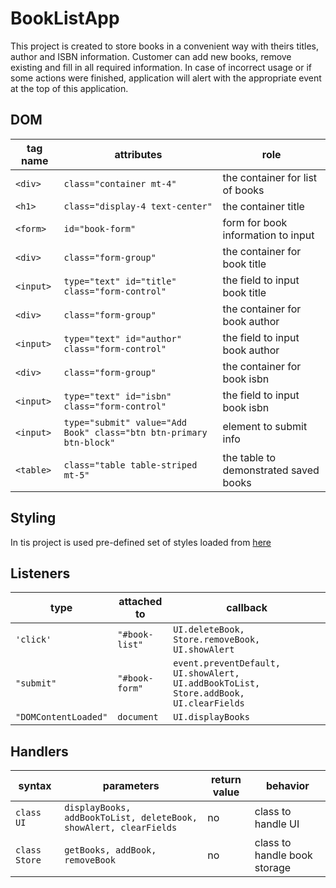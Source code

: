 # BookListApp

This project is created to store books in a convenient way with theirs titles, author and ISBN information. Customer can add new books, remove existing and fill in all required information. In case of incorrect usage or if some actions were finished, application will alert with the appropriate event at the top of this application.

## DOM

| tag name  | attributes                                                         | role                                  |
| --------- | ------------------------------------------------------------------ | ------------------------------------- |
| `<div>`   | `class="container mt-4"`                                           | the container for list of books       |
| `<h1>`    | `class="display-4 text-center"`                                    | the container title                   |
| `<form>`  | `id="book-form"`                                                   | form for book information to input    |
| `<div>`   | `class="form-group"`                                               | the container for book title          |
| `<input>` | `type="text" id="title" class="form-control"`                      | the field to input book title         |
| `<div>`   | `class="form-group"`                                               | the container for book author         |
| `<input>` | `type="text" id="author" class="form-control"`                     | the field to input book author        |
| `<div>`   | `class="form-group"`                                               | the container for book isbn           |
| `<input>` | `type="text" id="isbn" class="form-control"`                       | the field to input book isbn          |
| `<input>` | `type="submit" value="Add Book" class="btn btn-primary btn-block"` | element to submit info                |
| `<table>` | `class="table table-striped mt-5"`                                 | the table to demonstrated saved books |

## Styling

In tis project is used pre-defined set of styles loaded from [here]("https://bootswatch.com/4/yeti/bootstrat.min.css")

## Listeners

| type                 | attached to    | callback                                                                              |
| -------------------- | -------------- | ------------------------------------------------------------------------------------- |
| `'click'`            | `"#book-list"` | `UI.deleteBook, Store.removeBook, UI.showAlert`                                       |
| `"submit"`           | `"#book-form"` | `event.preventDefault, UI.showAlert, UI.addBookToList, Store.addBook, UI.clearFields` |
| `"DOMContentLoaded"` | `document`     | `UI.displayBooks`                                                                     |

## Handlers

| syntax        | parameters                                                        | return value | behavior                     |
| ------------- | ----------------------------------------------------------------- | ------------ | ---------------------------- |
| `class UI`    | `displayBooks, addBookToList, deleteBook, showAlert, clearFields` | no           | class to handle UI           |
| `class Store` | `getBooks, addBook, removeBook`                                   | no           | class to handle book storage |
